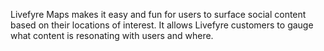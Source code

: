
Livefyre Maps makes it easy and fun for users to surface social content based on their locations of interest. It allows Livefyre customers to gauge what content is resonating with users and where.
